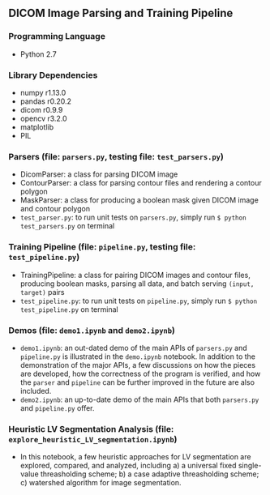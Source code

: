 ## DICOM Image Parsing and Training Pipeline

### Programming Language
- Python 2.7

### Library Dependencies
- numpy r1.13.0
- pandas r0.20.2
- dicom r0.9.9
- opencv r3.2.0
- matplotlib
- PIL

### Parsers (file: `parsers.py`, testing file: `test_parsers.py`)
- DicomParser: a class for parsing DICOM image
- ContourParser: a class for parsing contour files and rendering a contour polygon
- MaskParser: a class for producing a boolean mask given DICOM image and contour polygon
- `test_parser.py`: to run unit tests on `parsers.py`, simply run `$ python test_parsers.py` on terminal

### Training Pipeline (file: `pipeline.py`, testing file: `test_pipeline.py`)
- TrainingPipeline: a class for pairing DICOM images and contour files, producing boolean masks, parsing all data, and batch serving `(input, target)` pairs
- `test_pipeline.py`: to run unit tests on `pipeline.py`, simply run `$ python test_pipeline.py` on terminal

### Demos (file: `demo1.ipynb` and `demo2.ipynb`)
- `demo1.ipynb`: an out-dated demo of the main APIs of `parsers.py` and `pipeline.py` is illustrated in the `demo.ipynb` notebook. In addition to the demonstration of the major APIs, a few discussions on how the pieces are developed, how the correctness of the program is verified, and how the `parser` and `pipeline` can be further improved in the future are also included.
- `demo2.ipynb`: an up-to-date demo of the main APIs that both `parsers.py` and `pipeline.py` offer.

### Heuristic LV Segmentation Analysis (file: `explore_heuristic_LV_segmentation.ipynb`)
- In this notebook, a few heuristic approaches for LV segmentation are explored, compared, and analyzed, including a) a universal fixed single-value threasholding scheme; b) a case adaptive threasholding scheme; c) watershed algorithm for image segmentation.
